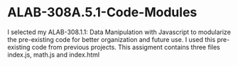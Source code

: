# ALAB-308A.5.1-Code-Modules

I selected my ALAB-308.1.1: Data Manipulation with Javascript to modularize the pre-existing code for better organization and future use. I used this  pre-existing code from previous projects. This assigment contains three files index.js, math.js and index.html
